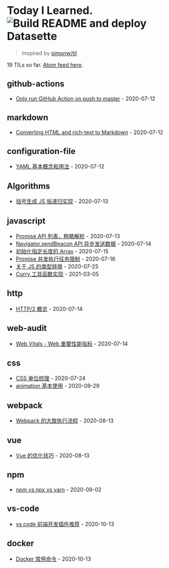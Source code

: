 # Today I Learned. ![Build README and deploy Datasette](https://github.com/mopig/til/workflows/Build%20README%20and%20deploy%20Datasette/badge.svg)

> Inspired by [simonw/til](https://github.com/simonw/til)

<!-- count starts -->19<!-- count ends --> TILs so far. <a href="https://til.xiaozhu.dev/til/feed.atom">Atom feed here</a>.

<!-- index starts -->
## github-actions

* [Only run GitHub Action on push to master](https://github.com/mopig/til/blob/master/github-actions/only-master.md) - 2020-07-12

## markdown

* [Converting HTML and rich-text to Markdown](https://github.com/mopig/til/blob/master/markdown/converting-to-markdown.md) - 2020-07-12

## configuration-file

* [YAML 基本概念和用法](https://github.com/mopig/til/blob/master/configuration-file/about-yaml.md) - 2020-07-12

## Algorithms

* [括号生成 JS 版递归实现](https://github.com/mopig/til/blob/master/Algorithms/generate-parentheses.md) - 2020-07-13

## javascript

* [Promise API 列表，粗略解析](https://github.com/mopig/til/blob/master/javascript/promise-api.md) - 2020-07-13
* [Navigator.sendBeacon API 异步发送数据](https://github.com/mopig/til/blob/master/javascript/send-beacon.md) - 2020-07-14
* [初始化指定长度的 Array](https://github.com/mopig/til/blob/master/javascript/init-array.md.md) - 2020-07-15
* [Promise 并发执行任务限制](https://github.com/mopig/til/blob/master/javascript/promise-concurrency.md.md) - 2020-07-16
* [关于 JS 的类型转换](https://github.com/mopig/til/blob/master/javascript/conversion-algorithm.md.md) - 2020-07-25
* [Curry 工具函数实现](https://github.com/mopig/til/blob/master/javascript/curry.md) - 2021-03-05

## http

* [HTTP/2 概览](https://github.com/mopig/til/blob/master/http/http_2.md) - 2020-07-14

## web-audit

* [Web Vitals - Web 重要性能指标](https://github.com/mopig/til/blob/master/web-audit/web-vitals.md) - 2020-07-14

## css

* [CSS 单位梳理](https://github.com/mopig/til/blob/master/css/css-unit.md) - 2020-07-24
* [animation 基本使用](https://github.com/mopig/til/blob/master/css/animation-basic.md.md) - 2020-09-29

## webpack

* [Webpack 的大致执行流程](https://github.com/mopig/til/blob/master/webpack/webpack-flow.md) - 2020-08-13

## vue

* [Vue 的优化技巧](https://github.com/mopig/til/blob/master/vue/optimize-skills.md) - 2020-08-13

## npm

* [npm vs npx vs yarn](https://github.com/mopig/til/blob/master/npm/npm-npx-yarn.md) - 2020-09-02

## vs-code

* [vs code 前端开发插件推荐](https://github.com/mopig/til/blob/master/vs-code/extensions.md) - 2020-10-13

## docker

* [Docker 常用命令](https://github.com/mopig/til/blob/master/docker/docker-cli.md) - 2020-10-13
<!-- index ends -->
